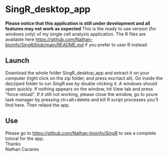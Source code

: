 # SingR_desktop_app
**Please notice that this application is still under development and all features may not work as expected**
This is the ready to use version (for windows only) of my single cell analyzis application. The R files are available here https://github.com/Nathan-bioinfo/SingR/blob/main/README.md if you prefer to user R instead.
## Launch
Download the whole folder SingR_desktop_app and extract it on your computer (right click on the zip folder, and press excrtact all). Go inside the dezziped folder to run SingR.exe by double clicking it. A windows should open quickly. If nothing appears on the window, hit View tab and press "force reload". If it still not working, please close the window, go to youre task manager by pressing ctr+alt+delete and kill R script processes you'll find here. Then relaod the app.
## Use
Please go to https://github.com/Nathan-bioinfo/SingR to see a complete tutoral for the app.<br/>
Thanks<br/>
Nathan Caceres

